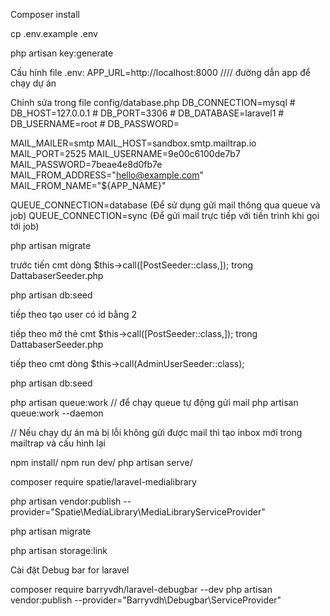 Composer install

cp .env.example .env

php artisan key:generate

Cấu hính file .env:
APP_URL=http://localhost:8000 //// đường dẫn app để chạy dự án 

Chỉnh sửa trong file config/database.php
DB_CONNECTION=mysql # DB_HOST=127.0.0.1 # DB_PORT=3306 # DB_DATABASE=laravel1 # DB_USERNAME=root # DB_PASSWORD=

MAIL_MAILER=smtp
MAIL_HOST=sandbox.smtp.mailtrap.io
MAIL_PORT=2525
MAIL_USERNAME=9e00c6100de7b7
MAIL_PASSWORD=7beae4e8d0fb7e
MAIL_FROM_ADDRESS="hello@example.com"
MAIL_FROM_NAME="${APP_NAME}"

QUEUE_CONNECTION=database (Để sử dụng gửi mail thông qua queue và job)
QUEUE_CONNECTION=sync (Để gửi mail trực tiếp với tiến trình khi gọi tới job)

php artisan migrate

trước tiến cmt dòng $this->call([PostSeeder::class,]); trong DattabaserSeeder.php 

php artisan db:seed

tiếp theo tạo user có id bằng 2 
 
tiếp theo mở thẻ cmt $this->call([PostSeeder::class,]); trong DattabaserSeeder.php 

tiếp theo cmt dòng $this->call(AdminUserSeeder::class); 

php artisan db:seed

php artisan queue:work // để chạy queue tự động gửi mail php artisan queue:work --daemon

// Nếu chạy dự án mà bị lỗi không gửi được mail thì tạo inbox mới trong mailtrap và cấu hình lại

npm install/
npm run dev/
php artisan serve/


composer require spatie/laravel-medialibrary

php artisan vendor:publish --provider="Spatie\MediaLibrary\MediaLibraryServiceProvider"

php artisan migrate


php artisan storage:link

Cài đặt Debug bar for laravel

composer require barryvdh/laravel-debugbar --dev
php artisan vendor:publish --provider="Barryvdh\Debugbar\ServiceProvider"